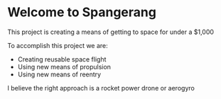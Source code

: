 # Welcome to Spangerang

This project is creating a means of getting to space for under a $1,000

To accomplish this project we are:

* Creating reusable space flight
* Using new means of propulsion
* Using new means of reentry

I believe the right approach is a rocket power drone or aerogyro 
